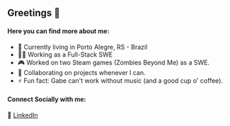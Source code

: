 ## Greetings 👋

#### Here you can find more about me:

- 🏡 Currently living in Porto Alegre, RS - Brazil
- 👨‍💻 Working as a Full-Stack SWE
- 🎮 Worked on two Steam games (Zombies Beyond Me) as a SWE.
- 🤝 Collaborating on projects whenever I can.
- ⚡ Fun fact: Gabe can't work without music (and a good cup o' coffee).

#### Connect Socially with me:
💼 [LinkedIn](https://www.linkedin.com/in/gabethealves/)
